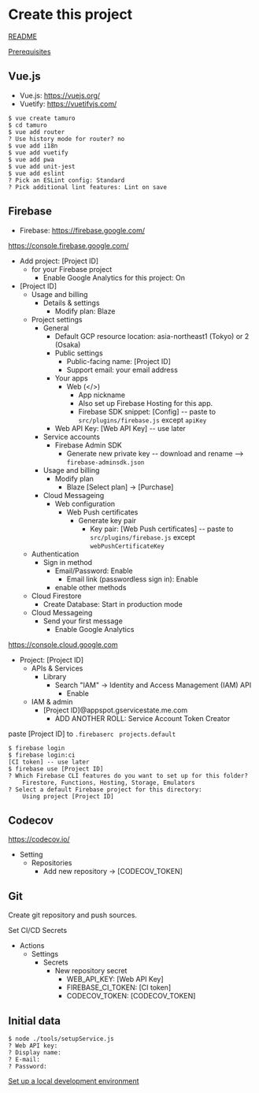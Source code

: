 Create this project
=====

[README](../README.md)

[Prerequisites](prerequisites.md)

## Vue.js

- Vue.js: https://vuejs.org/
- Vuetify: https://vuetifyjs.com/

```
$ vue create tamuro
$ cd tamuro
$ vue add router
? Use history mode for router? no
$ vue add i18n
$ vue add vuetify
$ vue add pwa
$ vue add unit-jest
$ vue add eslint
? Pick an ESLint config: Standard
? Pick additional lint features: Lint on save
```

## Firebase

- Firebase: https://firebase.google.com/

https://console.firebase.google.com/

- Add project: [Project ID]
    - for your Firebase project
        - Enable Google Analytics for this project: On
- [Project ID]
    - Usage and billing
        - Details & settings
            - Modify plan: Blaze
    - Project settings
        - General
            - Default GCP resource location: asia-northeast1 (Tokyo) or 2 (Osaka)
            - Public settings
                - Public-facing name: [Project ID]
                - Support email: your email address
            - Your apps
                - Web (</>)
                    - App nickname
                    - Also set up Firebase Hosting for this app.
                    - Firebase SDK snippet: [Config] -- paste to ``src/plugins/firebase.js`` except ``apiKey``
            - Web API Key: [Web API Key] -- use later
        - Service accounts
            - Firebase Admin SDK
                - Generate new private key -- download and rename --> ``firebase-adminsdk.json``
        - Usage and billing
            - Modify plan
                - Blaze [Select plan] → [Purchase]
        - Cloud Messageing
            - Web configuration
                - Web Push certificates
                    - Generate key pair
                        - Key pair: [Web Push certificates] -- paste to ``src/plugins/firebase.js`` except ``webPushCertificateKey``
    - Authentication
        - Sign in method
            - Email/Password: Enable
                - Email link (passwordless sign in): Enable
            - enable other methods
    - Cloud Firestore
        - Create Database: Start in production mode
    - Cloud Messageing
        - Send your first message
            - Enable Google Analytics

https://console.cloud.google.com

- Project: [Project ID]
    - APIs & Services
        - Library
            - Search "IAM" -> Identity and Access Management (IAM) API
                - Enable
    - IAM & admin
        - [Project ID]@appspot.gservicestate.me.com
            - ADD ANOTHER ROLL: Service Account Token Creator

paste [Project ID] to ``.firebaserc `` ``projects.default``

```
$ firebase login
$ firebase login:ci
[CI token] -- use later
$ firebase use [Project ID]
? Which Firebase CLI features do you want to set up for this folder?
    Firestore, Functions, Hosting, Storage, Emulators
? Select a default Firebase project for this directory:
    Using project [Project ID]
```

## Codecov

https://codecov.io/

- Setting
    - Repositories
        - Add new repository -> [CODECOV_TOKEN] 

## Git

Create git repository and push sources.

Set CI/CD Secrets

- Actions
    - Settings
        - Secrets
            - New repository secret
                - WEB_API_KEY: [Web API Key]
                - FIREBASE_CI_TOKEN: [CI token]
                - CODECOV_TOKEN: [CODECOV_TOKEN]

## Initial data

```
$ node ./tools/setupService.js
? Web API key: 
? Display name: 
? E-mail: 
? Password: 
```

[Set up a local development environment](dev.md)
